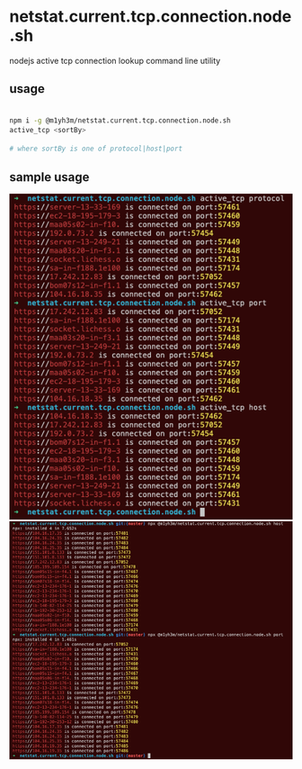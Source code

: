 # netstat.current.tcp.connection.node.sh

nodejs active tcp connection lookup command line utility

## usage

```bash

npm i -g @m1yh3m/netstat.current.tcp.connection.node.sh
active_tcp <sortBy>

# where sortBy is one of protocol|host|port

```

## sample usage

!['./images/1.png'](images/1.png)
!['./images/2.png'](images/2.png)
